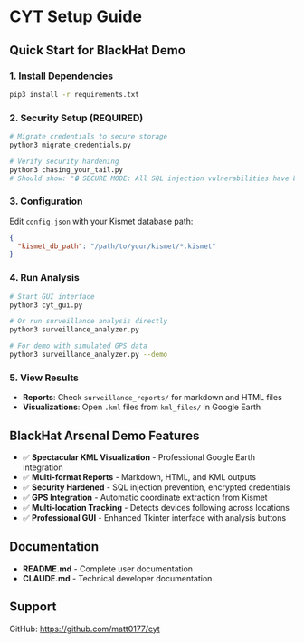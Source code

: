 # CYT Setup Guide

## Quick Start for BlackHat Demo

### 1. Install Dependencies
```bash
pip3 install -r requirements.txt
```

### 2. Security Setup (REQUIRED)
```bash
# Migrate credentials to secure storage
python3 migrate_credentials.py

# Verify security hardening
python3 chasing_your_tail.py
# Should show: "🔒 SECURE MODE: All SQL injection vulnerabilities have been eliminated!"
```

### 3. Configuration
Edit `config.json` with your Kismet database path:
```json
{
  "kismet_db_path": "/path/to/your/kismet/*.kismet"
}
```

### 4. Run Analysis
```bash
# Start GUI interface
python3 cyt_gui.py

# Or run surveillance analysis directly
python3 surveillance_analyzer.py

# For demo with simulated GPS data
python3 surveillance_analyzer.py --demo
```

### 5. View Results
- **Reports**: Check `surveillance_reports/` for markdown and HTML files
- **Visualizations**: Open `.kml` files from `kml_files/` in Google Earth

## BlackHat Arsenal Demo Features

- ✅ **Spectacular KML Visualization** - Professional Google Earth integration
- ✅ **Multi-format Reports** - Markdown, HTML, and KML outputs  
- ✅ **Security Hardened** - SQL injection prevention, encrypted credentials
- ✅ **GPS Integration** - Automatic coordinate extraction from Kismet
- ✅ **Multi-location Tracking** - Detects devices following across locations
- ✅ **Professional GUI** - Enhanced Tkinter interface with analysis buttons

## Documentation
- **README.md** - Complete user documentation
- **CLAUDE.md** - Technical developer documentation

## Support
GitHub: https://github.com/matt0177/cyt